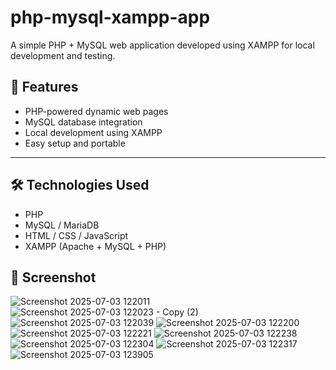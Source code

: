 # php-mysql-xampp-app
A simple PHP + MySQL web application developed using XAMPP for local development and testing.
## 🚀 Features

- PHP-powered dynamic web pages
- MySQL database integration
- Local development using XAMPP
- Easy setup and portable

---

## 🛠️ Technologies Used

- PHP
- MySQL / MariaDB
- HTML / CSS / JavaScript
- XAMPP (Apache + MySQL + PHP)

## 📸 Screenshot
![Screenshot 2025-07-03 122011](https://github.com/user-attachments/assets/cd2e2b7a-ecaf-4982-b201-e4b6d84f3e1d)
![Screenshot 2025-07-03 122023 - Copy (2)](https://github.com/user-attachments/assets/04c9de4d-e1a1-48ee-a4d7-ad9141a80981)
![Screenshot 2025-07-03 122039](https://github.com/user-attachments/assets/fe67f903-a6e9-4190-97b1-e65f6ca06068)
![Screenshot 2025-07-03 122200](https://github.com/user-attachments/assets/d5e17c77-cf05-4588-b1a2-b3c1a386e063)
![Screenshot 2025-07-03 122221](https://github.com/user-attachments/assets/6a702c59-d398-4342-b887-1e44ef605a81)
![Screenshot 2025-07-03 122238](https://github.com/user-attachments/assets/c748b6a9-37aa-4ea8-bcd9-4acbfb38fea4)
![Screenshot 2025-07-03 122304](https://github.com/user-attachments/assets/46d9d40c-ed47-4926-b681-be0ec5e1e151)
![Screenshot 2025-07-03 122317](https://github.com/user-attachments/assets/8f8a3dff-b695-4eb3-87da-31220a685aa6)
![Screenshot 2025-07-03 123905](https://github.com/user-attachments/assets/77420341-4555-490a-bfe5-067e27071d2e)
